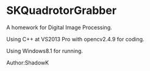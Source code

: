 # SKQuadrotorGrabber
A homework for Digital Image Processing.

Using C++ at VS2013 Pro with opencv2.4.9 for coding.

Using Windows8.1 for running.

Author:ShadowK
